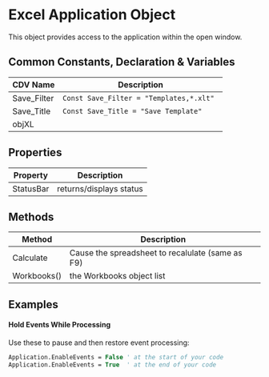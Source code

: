 # Excel Application Object

This object provides access to the application within the open window. 

## Common Constants, Declaration & Variables
| CDV Name | Description |  
| --- | --- |  
| Save_Filter | `Const Save_Filter = "Templates,*.xlt" ` | 
| Save_Title | `Const Save_Title = "Save Template"` | 
| objXL | |

## Properties

| Property | Description |
| ---- | ---- |  
| StatusBar | returns/displays status | 

## Methods
| Method | Description |
| ---- | ---- | 
| Calculate | Cause the spreadsheet to recalulate (same as F9) |
| Workbooks() | the Workbooks object list |


## Examples

#### Hold Events While Processing

Use these to pause and then restore event processing:
```vb
Application.EnableEvents = False ' at the start of your code
Application.EnableEvents = True  ' at the end of your code
```